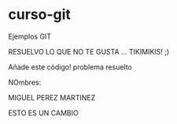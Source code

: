 # curso-git
Ejemplos GIT


RESUELVO LO QUE NO TE GUSTA ... TIKIMIKIS! ;)




Añade este código!
problema resuelto 

NOmbres:

MIGUEL PEREZ MARTINEZ


ESTO ES UN CAMBIO